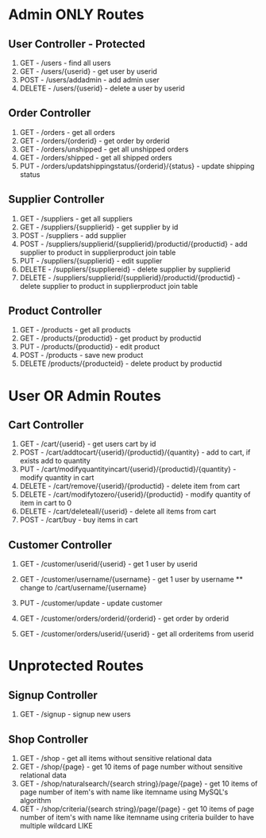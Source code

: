 # Admin ONLY Routes

## User Controller - Protected
1. GET -    /users - find all users
2. GET -    /users/{userid} - get user by userid
3. POST -   /users/addadmin - add admin user
4. DELETE - /users/{userid} - delete a user by userid

## Order Controller
1. GET - /orders - get all orders
2. GET - /orders/{orderid} - get order by orderid
3. GET - /orders/unshipped - get all unshipped orders
4. GET - /orders/shipped - get all shipped orders
5. PUT - /orders/updatshippingstatus/{orderid}/{status} - update shipping status

## Supplier Controller
1. GET -    /suppliers - get all suppliers
2. GET -    /suppliers/{supplierid} - get supplier by id
3. POST -   /suppliers - add supplier
4. POST -   /suppliers/supplierid/{supplierid}/productid/{productid} - add supplier to product in supplierproduct join table
5. PUT -    /suppliers/{supplierid} - edit supplier
6. DELETE - /suppliers/{suppliereid} - delete supplier by supplierid
7. DELETE - /suppliers/supplierid/{supplierid}/productid/{productid} - delete supplier to product in supplierproduct join table

## Product Controller
1. GET -  /products - get all products
2. GET -  /products/{productid} - get product by productid
3. PUT -  /products/{productid} - edit product
4. POST - /products - save new product
5. DELETE /products/{producteid} - delete product by productid




# User OR Admin Routes

## Cart Controller
1. GET -    /cart/{userid} - get users cart by id
2. POST -   /cart/addtocart/{userid}/{productid}/{quantity} - add to cart, if exists add to quantity
3. PUT -    /cart/modifyquantityincart/{userid}/{productid}/{quantity} - modify quantity in cart
4. DELETE - /cart/remove/{userid}/{productid} - delete item from cart
5. DELETE - /cart/modifytozero/{userid}/{productid} - modify quantity of item in cart to 0
6. DELETE - /cart/deleteall/{userid} - delete all items from cart
7. POST -   /cart/buy - buy items in cart

## Customer Controller
1. GET - /customer/userid/{userid} - get 1 user by userid
2. GET - /customer/username/{username} - get 1 user by username ** change to /cart/username/{username}
3. PUT - /customer/update - update customer

4. GET - /customer/orders/orderid/{orderid} - get order by orderid
5. GET - /customer/orders/userid/{userid} - get all orderitems from userid



# Unprotected Routes

## Signup Controller
1. GET - /signup - signup new users

## Shop Controller
1. GET - /shop - get all items without sensitive relational data
2. GET - /shop/{page} - get 10 items of page number without sensitive relational data
3. GET - /shop/naturalsearch/{search string}/page/{page} - get 10 items of page number of item's with name like itemname using MySQL's algorithm
4. GET - /shop/criteria/{search string}/page/{page} - get 10 items of page number of item's with name like itemname using criteria builder to have multiple wildcard LIKE